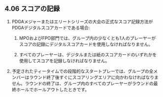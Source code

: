 ## 4.06 スコアの記録

1. PDGAメジャーまたはエリートシリーズの大会の正式なスコア記録方法がPDGAデジタルスコアカードである場合:

    1. MPOおよびFPO部門では、グループ内の少なくとも1人のプレーヤーがスコアの記録にデジタルスコアカードを使用しなければなりません。

    1. すべてのプレーヤーは、デジタルまたは紙のスコアカードのいずれかを使用してスコアを記録しなければなりません。

1. 予定されたティータイムでの段階的なスタートプレーでは、グループの全メンバーはラウンド終了後すぐにスコアリングエリアに向かわなければなりません。ラウンドの終了は、グループ内のすべてのプレーヤーがラウンドの最終ホールでホールアウトしたときです。

